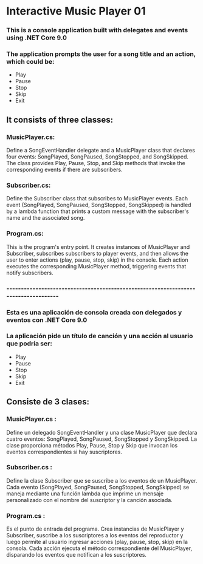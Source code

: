 # Interactive Music Player 01

### This is a console application built with delegates and events using .NET Core 9.0

### The application prompts the user for a song title and an action, which could be:
- Play
- Pause
- Stop
- Skip
- Exit

## It consists of three classes:

### MusicPlayer.cs:
Define a SongEventHandler delegate and a MusicPlayer class that declares four events: SongPlayed, SongPaused, SongStopped, and SongSkipped. The class provides Play, Pause, Stop, and Skip methods that invoke the corresponding events if there are subscribers.

### Subscriber.cs:
Define the Subscriber class that subscribes to MusicPlayer events. Each event (SongPlayed, SongPaused, SongStopped, SongSkipped) is handled by a lambda function that prints a custom message with the subscriber's name and the associated song.

### Program.cs:
This is the program's entry point. It creates instances of MusicPlayer and Subscriber, subscribes subscribers to player events, and then allows the user to enter actions (play, pause, stop, skip) in the console. Each action executes the corresponding MusicPlayer method, triggering events that notify subscribers.

### -----------------------------------------------------------------------------------

### Esta es una aplicación de consola creada con delegados y eventos con .NET Core 9.0

### La aplicación pide un título de canción y una acción al usuario que podría ser:
- Play
- Pause
- Stop
- Skip
- Exit

## Consiste de 3 clases:

### MusicPlayer.cs : 
Define un delegado SongEventHandler y una clase MusicPlayer que declara cuatro eventos: SongPlayed, SongPaused, SongStopped y SongSkipped. La clase proporciona métodos Play, Pause, Stop y Skip que invocan los eventos correspondientes si hay suscriptores.

### Subscriber.cs :  
Define la clase Subscriber que se suscribe a los eventos de un MusicPlayer. Cada evento (SongPlayed, SongPaused, SongStopped, SongSkipped) se maneja mediante una función lambda que imprime un mensaje personalizado con el nombre del suscriptor y la canción asociada.

### Program.cs : 
Es el punto de entrada del programa. Crea instancias de MusicPlayer y Subscriber, suscribe a los suscriptores a los eventos del reproductor y luego permite al usuario ingresar acciones (play, pause, stop, skip) en la consola. Cada acción ejecuta el método correspondiente del MusicPlayer, disparando los eventos que notifican a los suscriptores.
